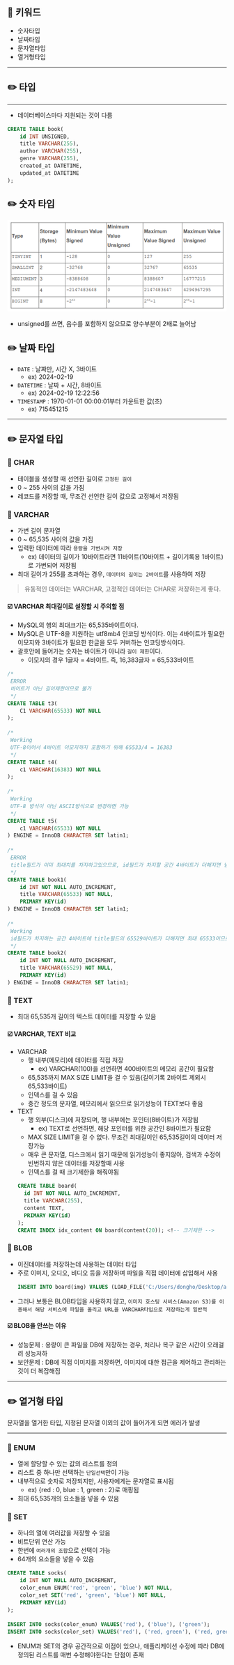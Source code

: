 ## 📓 키워드

- 숫자타입
- 날짜타입
- 문자열타입
- 열거형타입

---

## ✏️ 타입

---

- 데이터베이스마다 지원되는 것이 다름

```sql
CREATE TABLE book(
    id INT UNSIGNED,
    title VARCHAR(255),
    author VARCHAR(255),
    genre VARCHAR(255),
    created_at DATETIME,
    updated_at DATETIME
);
```

## ✏️ 숫자 타입

![img_1.png](img/int범위.png)

- unsigned를 쓰면, 음수를 포함하지 않으므로 양수부분이 2배로 늘어남

## ✏️ 날짜 타입

- `DATE` : 날짜만, 시간 X, 3바이트
  - ex) 2024-02-19
- `DATETIME` : 날짜 + 시간, 8바이트
  - ex) 2024-02-19 12:22:56
- `TIMESTAMP` : 1970-01-01 00:00:01부터 카운트한 값(초)
  - ex) 715451215

---

## ✏️ 문자열 타입

### 💭 CHAR

- 테이블을 생성할 때 선언한 길이로 `고정된 길이`
- 0 ~ 255 사이의 값을 가짐
- 레코드를 저장할 때, 무조건 선언한 길이 값으로 고정해서 저장됨

### 💭 VARCHAR

- 가변 길이 문자열
- 0 ~ 65,535 사이의 값을 가짐
- 입력한 데이터에 따라 `용량을 가변시켜 저장`
    - ex) 데이터의 길이가 10바이트라면 11바이트(10바이트 + 길이기록용 1바이트)로 가변되어 저장됨
- 최대 길이가 255를 초과하는 경우, `데이터의 길이는 2바이트`를 사용하여 저장

> 유동적인 데이터는 VARCHAR, 고정적인 데이터는 CHAR로 저장하는게 좋다.

#### ☑️ VARCHAR 최대길이로 설정할 시 주의할 점

- MySQL의 행의 최대크기는 65,535바이트이다.
- MySQL은 UTF-8을 지원하는 utf8mb4 인코딩 방식이다. 이는 4바이트가 필요한 이모지와 3바이트가 필요한 한글을 모두 커버하는 인코딩방식이다.
- 괄호안에 들어가는 숫자는 바이트가 아니라 `길이 제한`이다.
  - 이모지의 경우 1글자 = 4바이트. 즉, 16,383글자 = 65,533바이트

```sql
/*
 ERROR
 바이트가 아닌 길이제한이므로 불가
 */
CREATE TABLE t3(
    C1 VARCHAR(65533) NOT NULL
);

/*
 Working
 UTF-8이어서 4바이트 이모지까지 포함하기 위해 65533/4 = 16383
 */
CREATE TABLE t4(
    c1 VARCHAR(16383) NOT NULL
);

/*
 Working
 UTF-8 방식이 아닌 ASCII방식으로 변경하면 가능
 */
CREATE TABLE t5(
    c1 VARCHAR(65533) NOT NULL
) ENGINE = InnoDB CHARACTER SET latin1;

/*
 ERROR
 title필드가 이미 최대치를 차지하고있으므로, id필드가 차지할 공간 4바이트가 더해지면 넘쳐버림
 */
CREATE TABLE book1(
    id INT NOT NULL AUTO_INCREMENT,
    title VARCHAR(65533) NOT NULL,
    PRIMARY KEY(id)
) ENGINE = InnoDB CHARACTER SET latin1;

/*
 Working
 id필드가 차지하는 공간 4바이트에 title필드의 65529바이트가 더해지면 최대 65533이므로 가능
 */
CREATE TABLE book2(
    id INT NOT NULL AUTO_INCREMENT,
    title VARCHAR(65529) NOT NULL,
    PRIMARY KEY(id)
) ENGINE = InnoDB CHARACTER SET latin1;
```

### 💭 TEXT

- 최대 65,535개 길이의 텍스트 데이터를 저장할 수 있음

#### ☑️ VARCHAR, TEXT 비교

- VARCHAR
  - 행 내부(메모리)에 데이터를 직접 저장
    - ex) VARCHAR(100)을 선언하면 400바이트의 메모리 공간이 필요함
  - 65,535까지 MAX SIZE LIMIT을 걸 수 있음(길이기록 2바이트 제외시 65,533바이트)
  - 인덱스를 걸 수 있음
  - 중간 정도의 문자열, 메모리에서 읽으므로 읽기성능이 TEXT보다 좋음
- TEXT
  - 행 외부(디스크)에 저장되며, 행 내부에는 포인터(8바이트)가 저장됨
    - ex) TEXT로 선언하면, 해당 포인터를 위한 공간인 8바이트가 필요함
  - MAX SIZE LIMIT을 걸 수 없다. 무조건 최대길이인 65,535길이의 데이터 저장가능
  - 매우 큰 문자열, 디스크에서 읽기 때문에 읽기성능이 좋지않아, 검색과 수정이 빈번하지 않은 데이터를 저장할때 사용
  - 인덱스를 걸 때 크기제한을 해줘야됨
  ```sql
  CREATE TABLE board(
    id INT NOT NULL AUTO_INCREMENT,
    title VARCHAR(255),
    content TEXT,
    PRIMARY KEY(id)
  );
  CREATE INDEX idx_content ON board(content(20)); <!-- 크기제한 -->
  ```

### 💭 BLOB

- 이진데이터를 저장하는데 사용하는 데이터 타입
- 주로 이미지, 오디오, 비디오 등을 저장하며 파일을 직접 데이터에 삽입해서 사용
  ```sql
  INSERT INTO board(img) VALUES (LOAD_FILE('C:/Users/dongho/Desktop/a.png'));
  ```
- 그러나 보통은 BLOB타입을 사용하지 않고, `이미지 호스팅 서비스(Amazon S3)를 이용해서 해당 서비스에 파일을 올리고 URL을 VARCHAR타입으로 저장하는게 일반적`

#### ☑️ BLOB을 안쓰는 이유
- 성능문제 : 용량이 큰 파일을 DB에 저장하는 경우, 처리나 복구 같은 시간이 오래걸려 성능저하
- 보안문제 : DB에 직접 이미지를 저장하면, 이미지에 대한 접근을 제어하고 관리하는 것이 더 복잡해짐

---

## ✏️ 열거형 타입

문자열을 열거한 타입, 지정된 문자열 이외의 값이 들어가게 되면 에러가 발생

---

### 💭 ENUM

- 열에 할당할 수 있는 값의 리스트를 정의    
- 리스트 중 하나만 선택하는 `단일선택`만이 가능
- 내부적으로 숫자로 저장되지만, 사용자에게는 문자열로 표시됨
  - ex) {red : 0, blue : 1, green : 2}로 매핑됨
- 최대 65,535개의 요소들을 넣을 수 있음

### 💭 SET

- 하나의 열에 여러값을 저장할 수 있음
- 비트단위 연산 가능
- 한번에 `여러개의 조합`으로 선택이 가능
- 64개의 요소들을 넣을 수 있음

```sql
CREATE TABLE socks(
    id INT NOT NULL AUTO_INCREMENT,
    color_enum ENUM('red', 'green', 'blue') NOT NULL,
    color_set SET('red', 'green', 'blue') NOT NULL,
    PRIMARY KEY(id)
);

INSERT INTO socks(color_enum) VALUES('red'), ('blue'), ('green');
INSERT INTO socks(color_set) VALUES('red'), ('red, green'), ('red, green, blue');
```

- ENUM과 SET의 경우 공간적으로 이점이 있으나, 애플리케이션 수정에 따라 DB에 정의된 리스트를 매번 수정해야한다는 단점이 존재